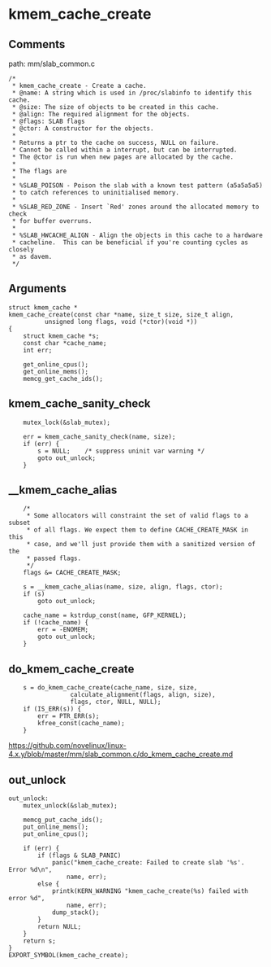 kmem_cache_create
========================================

Comments
----------------------------------------

path: mm/slab_common.c
```
/*
 * kmem_cache_create - Create a cache.
 * @name: A string which is used in /proc/slabinfo to identify this cache.
 * @size: The size of objects to be created in this cache.
 * @align: The required alignment for the objects.
 * @flags: SLAB flags
 * @ctor: A constructor for the objects.
 *
 * Returns a ptr to the cache on success, NULL on failure.
 * Cannot be called within a interrupt, but can be interrupted.
 * The @ctor is run when new pages are allocated by the cache.
 *
 * The flags are
 *
 * %SLAB_POISON - Poison the slab with a known test pattern (a5a5a5a5)
 * to catch references to uninitialised memory.
 *
 * %SLAB_RED_ZONE - Insert `Red' zones around the allocated memory to check
 * for buffer overruns.
 *
 * %SLAB_HWCACHE_ALIGN - Align the objects in this cache to a hardware
 * cacheline.  This can be beneficial if you're counting cycles as closely
 * as davem.
 */
```

Arguments
----------------------------------------

```
struct kmem_cache *
kmem_cache_create(const char *name, size_t size, size_t align,
          unsigned long flags, void (*ctor)(void *))
{
    struct kmem_cache *s;
    const char *cache_name;
    int err;

    get_online_cpus();
    get_online_mems();
    memcg_get_cache_ids();
```

kmem_cache_sanity_check
----------------------------------------

```
    mutex_lock(&slab_mutex);

    err = kmem_cache_sanity_check(name, size);
    if (err) {
        s = NULL;    /* suppress uninit var warning */
        goto out_unlock;
    }
```

__kmem_cache_alias
----------------------------------------

```
    /*
     * Some allocators will constraint the set of valid flags to a subset
     * of all flags. We expect them to define CACHE_CREATE_MASK in this
     * case, and we'll just provide them with a sanitized version of the
     * passed flags.
     */
    flags &= CACHE_CREATE_MASK;

    s = __kmem_cache_alias(name, size, align, flags, ctor);
    if (s)
        goto out_unlock;

    cache_name = kstrdup_const(name, GFP_KERNEL);
    if (!cache_name) {
        err = -ENOMEM;
        goto out_unlock;
    }
```

do_kmem_cache_create
----------------------------------------

```
    s = do_kmem_cache_create(cache_name, size, size,
                 calculate_alignment(flags, align, size),
                 flags, ctor, NULL, NULL);
    if (IS_ERR(s)) {
        err = PTR_ERR(s);
        kfree_const(cache_name);
    }
```

https://github.com/novelinux/linux-4.x.y/blob/master/mm/slab_common.c/do_kmem_cache_create.md

out_unlock
----------------------------------------

```
out_unlock:
    mutex_unlock(&slab_mutex);

    memcg_put_cache_ids();
    put_online_mems();
    put_online_cpus();

    if (err) {
        if (flags & SLAB_PANIC)
            panic("kmem_cache_create: Failed to create slab '%s'. Error %d\n",
                name, err);
        else {
            printk(KERN_WARNING "kmem_cache_create(%s) failed with error %d",
                name, err);
            dump_stack();
        }
        return NULL;
    }
    return s;
}
EXPORT_SYMBOL(kmem_cache_create);
```